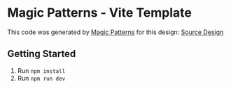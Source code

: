 # Magic Patterns - Vite Template

This code was generated by [Magic Patterns](https://magicpatterns.com) for this design: [Source Design](https://magicpatterns.com/c/31czcetxdtf1pfpudpzrxm)

## Getting Started

1. Run `npm install`
2. Run `npm run dev`
